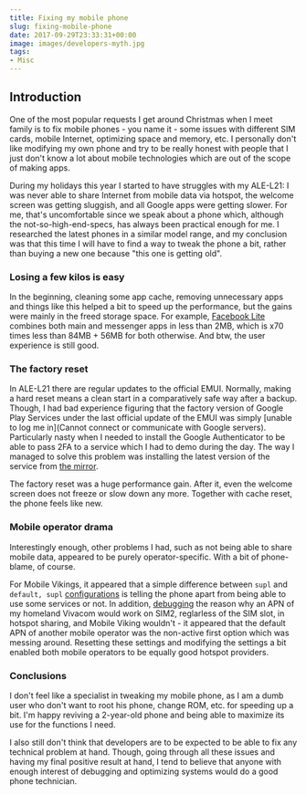 ```yaml
---
title: Fixing my mobile phone
slug: fixing-mobile-phone
date: 2017-09-29T23:33:31+00:00
image: images/developers-myth.jpg
tags:
- Misc
---
```


## Introduction

One of the most popular requests I get around Christmas when I meet family
is to fix mobile phones - you name it - some issues with different SIM cards,
mobile Internet, optimizing space and memory, etc. I personally don't like
modifying my own phone and try to be really honest with people that I just don't
know a lot about mobile technologies which are out of the scope of making apps.

During my holidays this year I started to have struggles with my
ALE-L21: I was never able to share Internet from mobile data via hotspot,
the welcome screen was getting sluggish, and all Google apps were getting
slower. For me, that's uncomfortable since we speak about a phone which,
although the not-so-high-end-specs, has always been practical enough for me.
I researched the latest phones in a similar model range, and my conclusion was
that this time I will have to find a way to tweak the phone a bit, rather than
buying a new one because "this one is getting old".

### Losing a few kilos is easy

In the beginning, cleaning some app cache, removing unnecessary apps and things
like this helped a bit to speed up the performance, but the gains were mainly
in the freed storage space. For example, [Facebook Lite](https://play.google.com/store/apps/details?id=com.facebook.lite&hl=en)
combines both main and messenger apps in less than 2MB, which is x70 times less
than 84MB + 56MB for both otherwise. And btw, the user experience is still good.

### The factory reset

In ALE-L21 there are regular updates to the official EMUI. Normally, making a
hard reset means a clean start in a comparatively safe way after a backup.
Though, I had bad experience figuring that the factory version of Google Play Services
under the last official update of the EMUI was simply [unable to log me in](Cannot connect or communicate with Google servers).
Particularly nasty when I needed to install the Google Authenticator
to be able to pass 2FA to a service which I had to demo during the day. The way
I managed to solve this problem was installing the latest version of the service
from [the mirror](https://www.apkmirror.com/apk/google-inc/google-play-services/).

The factory reset was a huge performance gain. After it, even the welcome screen
does not freeze or slow down any more. Together with cache reset, the phone feels
like new.

### Mobile operator drama

Interestingly enough, other problems I had, such as not being able to share mobile
data, appeared to be purely operator-specific. With a bit of phone-blame, of course.

For Mobile Vikings, it appeared that a simple difference between `supl` and `default, supl`
[configurations](https://mobilevikings.be/en/v2/setup/?page=device/huawei/p8-lite/topic/internet/manual-configuration/14)
is telling the phone apart from being able to use some services or not. In addition,
[debugging](https://forums.lenovo.com/t5/Moto-G4-Moto-G4-Plus-Moto-G4/Moto-G-mobile-hotspot-no-internet-connection/m-p/3666348#M23145) the reason why an APN of my homeland Vivacom would work on SIM2, reglarless of the SIM slot, in
hotspot sharing, and Mobile Viking wouldn't - it appeared that the default APN
of another mobile operator was the non-active first option which was messing around.
Resetting these settings and modifying the settings a bit enabled both mobile
operators to be equally good hotspot providers.

### Conclusions

I don't feel like a specialist in tweaking my mobile phone, as I am a dumb
user who don't want to root his phone, change ROM, etc. for speeding up a bit.
I'm happy reviving a 2-year-old phone and being able to maximize its use
for the functions I need.

I also still don't think that developers are to be expected to be able to fix
any technical problem at hand. Though, going through all these issues
and having my final positive result at hand, I tend to believe that anyone
with enough interest of debugging and optimizing systems would do a good phone
technician.
